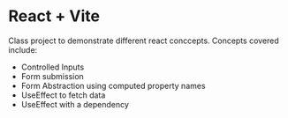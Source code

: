 # React + Vite

Class project to demonstrate different react conccepts. Concepts covered include:

-   Controlled Inputs
-   Form submission
-   Form Abstraction using computed property names
-   UseEffect to fetch data
-   UseEffect with a dependency
